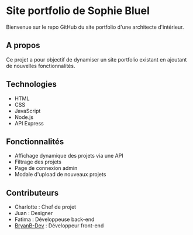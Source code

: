 # Site portfolio de Sophie Bluel

Bienvenue sur le repo GitHub du site portfolio d'une architecte d'intérieur.

## A propos 

Ce projet a pour objectif de dynamiser un site portfolio existant en ajoutant de nouvelles fonctionnalités.

## Technologies

- HTML
- CSS 
- JavaScript
- Node.js
- API Express

## Fonctionnalités

- Affichage dynamique des projets via une API
- Filtrage des projets
- Page de connexion admin
- Modale d'upload de nouveaux projets

## Contributeurs 

- Charlotte : Chef de projet
- Juan : Designer
- Fatima : Développeuse back-end
- [BryanB-Dev](https://github.com/BryanB-Dev) : Développeur front-end
